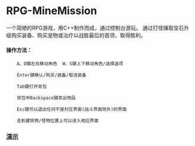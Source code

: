 # RPG-MineMission
一个简陋的RPG游戏，用C++制作而成，通过控制台游玩。
通过打怪赚取宝石升级购买装备、购买宠物或治疗以战胜最后的首领，取得胜利。

#### 操作方法：

        A、D键左右移动角色  W、S键上下移动角色/选择选项
        
        Enter键确认/购买/装备/取消装备
        
        Tab键打开背包
        
        背包中Backspace键卖出物品
        
        Esc键可以退出任何不是村庄界面(战斗界面除外)的界面
        
        走到建筑物/怪物位置上可以进入相应界面


### [演示](https://www.bilibili.com/video/BV1KE41137WR)
